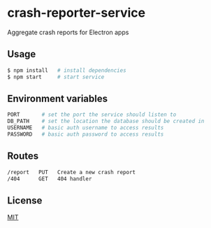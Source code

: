 # crash-reporter-service
Aggregate crash reports for Electron apps

## Usage
```sh
$ npm install   # install dependencies
$ npm start     # start service
```

## Environment variables
```sh
PORT       # set the port the service should listen to
DB_PATH    # set the location the database should be created in
USERNAME   # basic auth username to access results
PASSWORD   # basic auth password to access results
```

## Routes
```txt
/report   PUT   Create a new crash report
/404      GET   404 handler
```

## License
[MIT](https://tldrlegal.com/license/mit-license)
